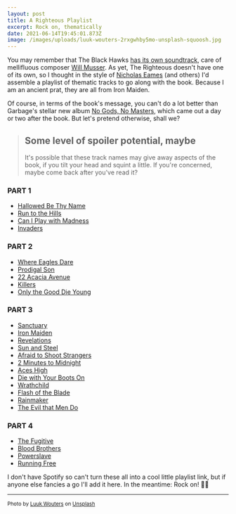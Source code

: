 ```yaml
---
layout: post
title: A Righteous Playlist
excerpt: Rock on, thematically
date: 2021-06-14T19:45:01.873Z
image: /images/uploads/luuk-wouters-2rxgwhby5mo-unsplash-squoosh.jpg
---
```

You may remember that The Black Hawks [has its own soundtrack](https://www.davewragg.com/blog/musical-interlude/), care of mellifluous composer [Will Musser](http://www.willmusser.com/). As yet, The Righteous doesn't have one of its own, so I thought in the style of [Nicholas Eames](https://nicholaseames.com/soundtrack/) (and others) I'd assemble a playlist of thematic tracks to go along with the book. Because I am an ancient prat, they are all from Iron Maiden.

Of course, in terms of the book's message, you can't do a lot better than Garbage's stellar new album [No Gods, No Masters](https://open.spotify.com/album/1oLs7LqGqSmD643CULAiZc), which came out a day or two after the book. But let's pretend otherwise, shall we?

> ## Some level of spoiler potential, maybe
>
> It's possible that these track names may give away aspects of the book, if you tilt your head and squint a little. If you're concerned, maybe come back after you've read it?

### PART 1

* [Hallowed Be Thy Name](https://youtu.be/HAQQUDbuudY)
* [Run to the Hills](https://youtu.be/86URGgqONvA)
* [Can I Play with Madness](https://youtu.be/jThfgcOqwlY)
* [Invaders](https://youtu.be/iQ5JAxPqum0)

### PART 2

* [Where Eagles Dare](https://youtu.be/NGqbJiq675s)
* [Prodigal Son](https://youtu.be/rbP7Yh8vnmg)
* [22 Acacia Avenue](https://youtu.be/T5WpPLRrhac)
* [Killers](https://youtu.be/w1Fw71X4uiM)
* [Only the Good Die Young](https://youtu.be/9oGV86YXTfU)

### PART 3

* [Sanctuary](https://youtu.be/nqkC-k3RoXE)
* [Iron Maiden](https://youtu.be/L3OHi_vw4jY)
* [Revelations](https://youtu.be/ClUB7_8xjEw)
* [Sun and Steel](https://youtu.be/aOKJIynZlZ0)
* [Afraid to Shoot Strangers](https://youtu.be/wfcLesynJrc)
* [2 Minutes to Midnight](https://youtu.be/9qbRHY1l0vc)
* [Aces High](https://youtu.be/Xg9aQvjMS60)
* [Die with Your Boots On](https://youtu.be/LfOXu6l3WTQ)
* [Wrathchild](https://youtu.be/u-3Ka8x4zvE)
* [Flash of the Blade](https://youtu.be/Qx0s8OqgBIw)
* [Rainmaker](https://youtu.be/sxefBf865Vg)
* [The Evil that Men Do](https://youtu.be/M6JpxDebokM)

### PART 4

* [The Fugitive](https://youtu.be/WG6_gYpgH3I)
* [Blood Brothers](https://youtu.be/NXqFxShP7Ao)
* [Powerslave](https://youtu.be/Mw-o_cSdqmI)
* [Running Free](https://youtu.be/80Hyz4pOXtE)

I don't have Spotify so can't turn these all into a cool little playlist link, but if anyone else fancies a go I'll add it here. In the meantime: Rock on! 🤘🤘

- - -

<small>Photo by <a href="https://unsplash.com/@luukski?utm_source=unsplash&utm_medium=referral&utm_content=creditCopyText">Luuk Wouters</a> on <a href="https://unsplash.com/?utm_source=unsplash&utm_medium=referral&utm_content=creditCopyText">Unsplash</a></small>